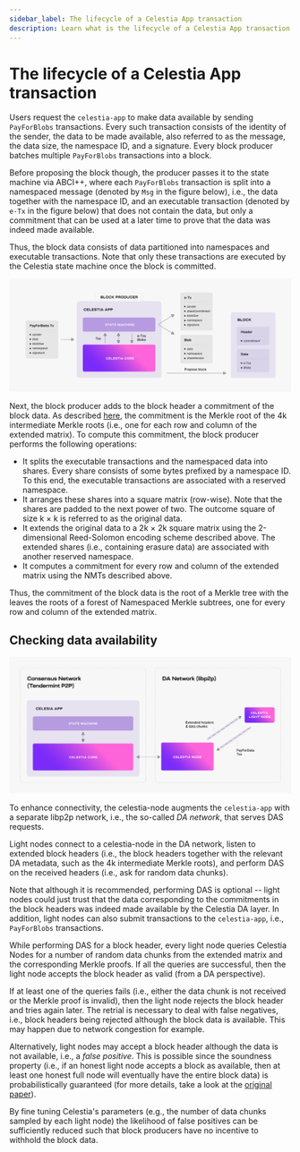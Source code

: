 ```yaml
---
sidebar_label: The lifecycle of a Celestia App transaction
description: Learn what is the lifecycle of a Celestia App transaction.
---
```


# The lifecycle of a Celestia App transaction

Users request the `celestia-app` to make data available by
sending `PayForBlobs` transactions. Every such transaction consists
of the identity of the sender, the data to be made available, also
referred to as the message, the data size, the namespace ID, and
a signature. Every block producer batches multiple `PayForBlobs`
transactions into a block.

Before proposing the block though, the producer passes it to the
state machine via ABCI++, where each `PayForBlobs` transaction is
split into a namespaced message (denoted by `Msg` in the figure below),
i.e., the data together with the namespace ID, and an executable
transaction (denoted by `e-Tx` in the figure below) that does not
contain the data, but only a commitment that can be used at a later
time to prove that the data was indeed made available.

Thus, the block data consists of data partitioned into namespaces
and executable transactions. Note that only these transactions are
executed by the Celestia state machine once the block is committed.

![Lifecycle of a `celestia-app` Transaction](../../img/learn/tx-lifecycle.jpg)

Next, the block producer adds to the block header a commitment
of the block data. As described [here](../data-availability-layer),
the commitment is the Merkle root of the 4k intermediate Merkle roots
(i.e., one for each row and column of the extended matrix).
To compute this commitment, the block producer performs the following operations:

- It splits the executable transactions and the namespaced data
  into shares. Every share consists of some bytes prefixed by a
  namespace ID. To this end, the executable transactions are associated
  with a reserved namespace.
- It arranges these shares into a square matrix (row-wise). Note that
  the shares are padded to the next power of two. The outcome square
  of size k × k is referred to as the original data.
- It extends the original data to a 2k × 2k square matrix using
  the 2-dimensional Reed-Solomon encoding scheme described above.
  The extended shares (i.e., containing erasure data) are associated
  with another reserved namespace.
- It computes a commitment for every row and column of the extended
  matrix using the NMTs described above.

Thus, the commitment of the block data is the root of a Merkle tree
with the leaves the roots of a forest of Namespaced Merkle subtrees,
one for every row and column of the extended matrix.

## Checking data availability

![DA network](../../img/learn/consensus-da.png)

To enhance connectivity, the celestia-node augments the `celestia-app`
with a separate libp2p network, i.e., the so-called _DA network_,
that serves DAS requests.

Light nodes connect to a celestia-node in the DA network, listen to
extended block headers (i.e., the block headers together with the
relevant DA metadata, such as the 4k intermediate Merkle roots), and
perform DAS on the received headers (i.e., ask for random data chunks).

Note that although it is recommended, performing DAS is optional -- light
nodes could just trust that the data corresponding to the commitments in
the block headers was indeed made available by the Celestia DA layer.
In addition, light nodes can also submit transactions to the `celestia-app`,
i.e., `PayForBlobs` transactions.

While performing DAS for a block header, every light node queries Celestia
Nodes for a number of random data chunks from the extended matrix and the
corresponding Merkle proofs. If all the queries are successful, then the
light node accepts the block header as valid (from a DA perspective).

If at least one of the queries fails (i.e., either the data chunk is not
received or the Merkle proof is invalid), then the light node rejects the
block header and tries again later. The retrial is necessary to deal with
false negatives, i.e., block headers being rejected although the block
data is available. This may happen due to network congestion for example.

Alternatively, light nodes may accept a block header although the data
is not available, i.e., a _false positive_. This is possible since the
soundness property (i.e., if an honest light node accepts a block as available,
then at least one honest full node will eventually have the entire block data)
is probabilistically guaranteed (for more details, take a look at the
[original paper](https://arxiv.org/abs/1809.09044)).

By fine tuning Celestia's parameters (e.g., the number of data chunks sampled
by each light node) the likelihood of false positives can be sufficiently
reduced such that block producers have no incentive to withhold the block data.
